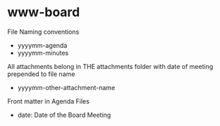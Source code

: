 # www-board

File Naming conventions
- yyyymm-agenda
- yyyymm-minutes

All attachments belong in THE attachments folder with date of meeting prepended to file name
- yyyymm-other-attachment-name

Front matter in Agenda Files
- date: Date of the Board Meeting
